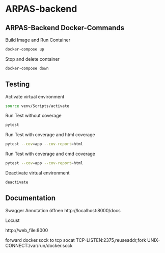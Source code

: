 # ARPAS-backend

## ARPAS-Backend Docker-Commands

Build Image and Run Container

```bash
docker-compose up
```

Stop and delete container

```bash
docker-compose down
```

## Testing

Activate virtual environment

```bash
source venv/Scripts/activate
```

Run Test without coverage

```bash
pytest
```

Run Test with coverage and html coverage

```bash
pytest --cov=app --cov-report=html
```
Run Test with coverage and cmd coverage

```bash
pytest --cov=app --cov-report=html
```

Deactivate virtual environment

```bash
deactivate
```

## Documentation

Swagger Annotation öffnen
http://localhost:8000/docs


Locust

http://web_file:8000

forward docker.sock to tcp
socat TCP-LISTEN:2375,reuseaddr,fork UNIX-CONNECT:/var/run/docker.sock